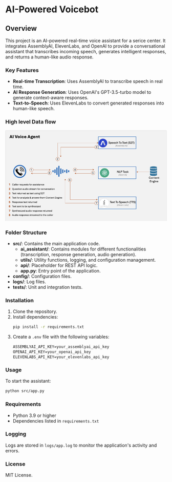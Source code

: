 # AI-Powered Voicebot

## Overview
This project is an AI-powered real-time voice assistant for a serice center. It integrates AssemblyAI, ElevenLabs, and OpenAI to provide a conversational assistant that transcribes incoming speech, generates intelligent responses, and returns a human-like audio response.

### Key Features
- **Real-time Transcription**: Uses AssemblyAI to transcribe speech in real time.
- **AI Response Generation**: Uses OpenAI's GPT-3.5-turbo model to generate context-aware responses.
- **Text-to-Speech**: Uses ElevenLabs to convert generated responses into human-like speech.

### High level Data flow
![Data Flow](media/Dataflow.png)
### Folder Structure
- **src/**: Contains the main application code.
  - **ai_assistant/**: Contains modules for different functionalities (transcription, response generation, audio generation).
  - **utils/**: Utility functions, logging, and configuration management.
  - **api/**: Placeholder for REST API logic.
  - **app.py**: Entry point of the application.
- **config/**: Configuration files.
- **logs/**: Log files.
- **tests/**: Unit and integration tests.

### Installation
1. Clone the repository.
2. Install dependencies:
   ```sh
   pip install -r requirements.txt
   ```
3. Create a `.env` file with the following variables:
   ```
   ASSEMBLYAI_API_KEY=your_assemblyai_api_key
   OPENAI_API_KEY=your_openai_api_key
   ELEVENLABS_API_KEY=your_elevenlabs_api_key
   ```

### Usage
To start the assistant:
```sh
python src/app.py
```

### Requirements
- Python 3.9 or higher
- Dependencies listed in `requirements.txt`

### Logging
Logs are stored in `logs/app.log` to monitor the application's activity and errors.

### License
MIT License.